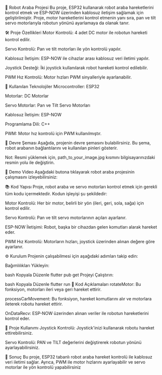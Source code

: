🚗 Robot Araba Projesi
Bu proje, ESP32 kullanarak robot araba hareketlerini kontrol etmek ve ESP-NOW üzerinden kablosuz iletişim sağlamak için geliştirilmiştir. Proje, motor hareketlerini kontrol etmenin yanı sıra, pan ve tilt servo motorlarıyla robotun yönünü ayarlamaya da olanak tanır.

🛠️ Proje Özellikleri
Motor Kontrolü: 4 adet DC motor ile robotun hareketi kontrol edilir.

Servo Kontrolü: Pan ve tilt motorları ile yön kontrolü yapılır.

Kablosuz İletişim: ESP-NOW ile cihazlar arası kablosuz veri iletimi yapılır.

Joystick Desteği: İki joystick kullanılarak robot hareketi kontrol edilebilir.

PWM Hız Kontrolü: Motor hızları PWM sinyalleriyle ayarlanabilir.

🔌 Kullanılan Teknolojiler
Microcontroller: ESP32

Motorlar: DC Motorlar

Servo Motorlar: Pan ve Tilt Servo Motorları

Kablosuz İletişim: ESP-NOW

Programlama Dili: C++

PWM: Motor hız kontrolü için PWM kullanılmıştır.

📄 Devre Şeması
Aşağıda, projenin devre şemasını bulabilirsiniz. Bu şema, robot arabanın bağlantılarını ve kullanılan pinleri gösterir.


Not: Resmi yüklemek için, path_to_your_image.jpg kısmını bilgisayarınızdaki resmin yolu ile değiştirin.

🎥 Demo Video
Aşağıdaki butona tıklayarak robot araba projesinin çalışmasını izleyebilirsiniz:



📚 Kod Yapısı
Proje, robot araba ve servo motorları kontrol etmek için gerekli tüm kodu içermektedir. Kodun işleyişi şu şekildedir:

Motor Kontrolü: Her bir motor, belirli bir yön (ileri, geri, sola, sağa) için kontrol edilir.

Servo Kontrolü: Pan ve tilt servo motorlarının açıları ayarlanır.

ESP-NOW İletişimi: Robot, başka bir cihazdan gelen komutları alarak hareket eder.

PWM Hız Kontrolü: Motorların hızları, joystick üzerinden alınan değere göre ayarlanır.

⚙️ Kurulum
Projenin çalışabilmesi için aşağıdaki adımları takip edin:

Bağımlılıkları Yükleyin:

bash
Kopyala
Düzenle
flutter pub get
Projeyi Çalıştırın:

bash
Kopyala
Düzenle
flutter run
📑 Kod Açıklamaları
rotateMotor: Bu fonksiyon, motorları ileri veya geri hareket ettirir.

processCarMovement: Bu fonksiyon, hareket komutlarını alır ve motorlara ileterek robotu hareket ettirir.

OnDataRecv: ESP-NOW üzerinden alınan veriler ile robotun hareketlerini kontrol eder.

🚀 Proje Kullanımı
Joystick Kontrolü: Joystick'inizi kullanarak robotu hareket ettirebilirsiniz.

Servo Kontrolü: PAN ve TILT değerlerini değiştirerek robotun yönünü ayarlayabilirsiniz.

📝 Sonuç
Bu proje, ESP32 tabanlı robot araba hareket kontrolü ile kablosuz veri iletimi sağlar. Ayrıca, PWM ile motor hızlarını ayarlayabilir ve servo motorlar ile yön kontrolü yapabilirsiniz
